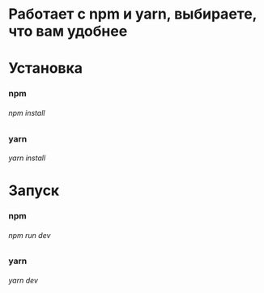 # Работает с npm и yarn, выбираете, что вам удобнее
#
# Установка

### npm

###### npm install

### yarn

###### yarn install

#

# Запуск

### npm

###### npm run dev

### yarn

###### yarn dev
